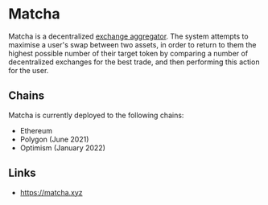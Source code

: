 # Matcha

Matcha is a decentralized [exchange aggregator](/concepts/exchange-aggregator.md). The system attempts to maximise a user's swap between two assets, in order to return to them the highest possible number of their target token by comparing a number of decentralized exchanges for the best trade, and then performing this action for the user.

## Chains

Matcha is currently deployed to the following chains:

- Ethereum
- Polygon (June 2021)
- Optimism (January 2022)

## Links

- <https://matcha.xyz>
